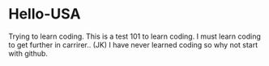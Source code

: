 # Hello-USA
Trying to learn coding.
This is a test 101 to learn coding. I must learn coding to get further in carrirer.. (JK) I have never learned coding so why not start with github.
